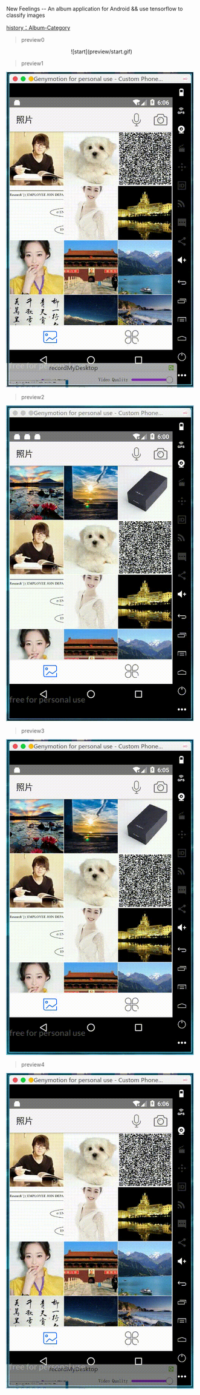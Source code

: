 New Feelings -- An album application for Android && use tensorflow to classify images

[history：Album-Category](https://github.com/gaohuangzhang/Album-Category)

> preview0

<center> ![start](preview/start.gif) </center>

> preview1 



![rcn2](preview/rcn2.gif)

> preview2

![rcn1](preview/rcn1.gif)

> preview3

![view](preview/view.gif)

> preview4

![take-photo](preview/take-photo.gif)
